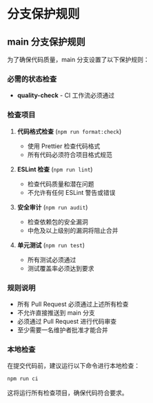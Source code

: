 # 分支保护规则

## main 分支保护规则

为了确保代码质量，main 分支设置了以下保护规则：

### 必需的状态检查
- **quality-check** - CI 工作流必须通过

### 检查项目
1. **代码格式检查** (`npm run format:check`)
   - 使用 Prettier 检查代码格式
   - 所有代码必须符合项目格式规范

2. **ESLint 检查** (`npm run lint`)
   - 检查代码质量和潜在问题
   - 不允许有任何 ESLint 警告或错误

3. **安全审计** (`npm run audit`)
   - 检查依赖包的安全漏洞
   - 中危及以上级别的漏洞将阻止合并

4. **单元测试** (`npm run test`)
   - 所有测试必须通过
   - 测试覆盖率必须达到要求

### 规则说明
- 所有 Pull Request 必须通过上述所有检查
- 不允许直接推送到 main 分支
- 必须通过 Pull Request 进行代码审查
- 至少需要一名维护者批准才能合并

### 本地检查
在提交代码前，建议运行以下命令进行本地检查：
```bash
npm run ci
```

这将运行所有检查项目，确保代码符合要求。 